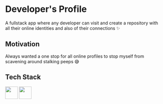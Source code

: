 # Developer's Profile

A fullstack app where any developer can visit and create a repository with all their online identities and also of their connections ✨

## Motivation

Always wanted a one stop for all online profiles to stop myself from scavening around stalking peeps 😅

## Tech Stack 
<p>
  <img width="40px" src="https://upload.wikimedia.org/wikipedia/commons/thumb/a/a7/React-icon.svg/1280px-React-icon.svg.png"/>
  <img width="40px" src="https://expressjs.com/images/express-facebook-share.png" />
</p>
